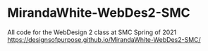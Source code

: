 # MirandaWhite-WebDes2-SMC
All code for the WebDesign 2 class at SMC Spring of 2021
<br>
https://designsofpurpose.github.io/MirandaWhite-WebDes2-SMC/
